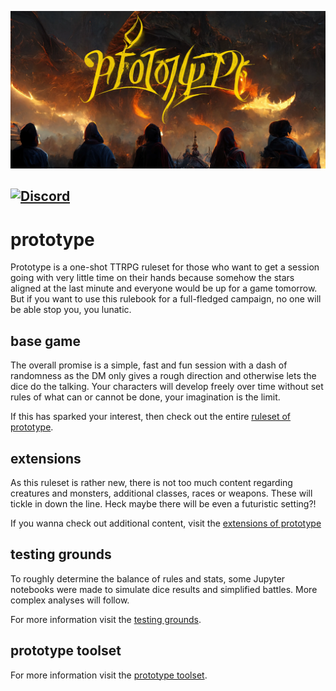 ![](./prototype_banner.webp)

[![Discord](https://img.shields.io/discord/1018120092644540417?color=%237289DA&label=chat&logo=discord&logoColor=white)](https://discord.gg/ZpjwMkNmJH)
---
# prototype

Prototype is a one-shot TTRPG ruleset for those who want to get a session going with very little time on their hands because somehow the stars aligned at the last minute and everyone would be up for a game tomorrow. But if you want to use this rulebook for a full-fledged campaign, no one will be able stop you, you lunatic.

## base game
The overall promise is a simple, fast and fun session with a dash of randomness as the DM only gives a rough direction and otherwise lets the dice do the talking. Your characters will develop freely over time without set rules of what can or cannot be done, your imagination is the limit.

If this has sparked your interest, then check out the entire [ruleset of prototype](./base/00_rules.md).

## extensions
As this ruleset is rather new, there is not too much content regarding creatures and monsters, additional classes, races or weapons. These will tickle in down the line. Heck maybe there will be even a futuristic setting?!

If you wanna check out additional content, visit the [extensions of prototype](./extensions)

## testing grounds
To roughly determine the balance of rules and stats, some Jupyter notebooks were made to simulate dice results and simplified battles. More complex analyses will follow.

For more information visit the [testing grounds](./testing_grounds).

## prototype toolset
For more information visit the [prototype toolset](./prototype_toolset/index.md).